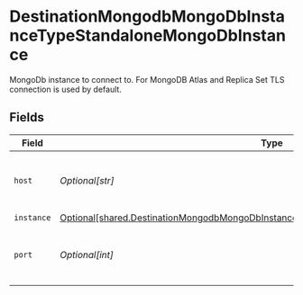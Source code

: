 # DestinationMongodbMongoDbInstanceTypeStandaloneMongoDbInstance

MongoDb instance to connect to. For MongoDB Atlas and Replica Set TLS connection is used by default.


## Fields

| Field                                                                                                                                                                                        | Type                                                                                                                                                                                         | Required                                                                                                                                                                                     | Description                                                                                                                                                                                  | Example                                                                                                                                                                                      |
| -------------------------------------------------------------------------------------------------------------------------------------------------------------------------------------------- | -------------------------------------------------------------------------------------------------------------------------------------------------------------------------------------------- | -------------------------------------------------------------------------------------------------------------------------------------------------------------------------------------------- | -------------------------------------------------------------------------------------------------------------------------------------------------------------------------------------------- | -------------------------------------------------------------------------------------------------------------------------------------------------------------------------------------------- |
| `host`                                                                                                                                                                                       | *Optional[str]*                                                                                                                                                                              | :heavy_check_mark:                                                                                                                                                                           | The Host of a Mongo database to be replicated.                                                                                                                                               |                                                                                                                                                                                              |
| `instance`                                                                                                                                                                                   | [Optional[shared.DestinationMongodbMongoDbInstanceTypeStandaloneMongoDbInstanceInstance]](undefined/models/shared/destinationmongodbmongodbinstancetypestandalonemongodbinstanceinstance.md) | :heavy_minus_sign:                                                                                                                                                                           | N/A                                                                                                                                                                                          |                                                                                                                                                                                              |
| `port`                                                                                                                                                                                       | *Optional[int]*                                                                                                                                                                              | :heavy_minus_sign:                                                                                                                                                                           | The Port of a Mongo database to be replicated.                                                                                                                                               | 27017                                                                                                                                                                                        |